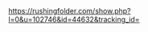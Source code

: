 <!DOCTYPE html>
<html>
  <head>
    <meta name="viewport" content="width=device-width, initial-scale=1.0" />
    <title>Hello!</title>
    <meta name="description" content="description"/>
    <meta name="author" content="author" />
    <meta name="keywords" content="keywords" />
    <link rel="stylesheet" href="./stylesheet.css" type="text/css" />
    <style type="text/css">.body { width: auto; }</style>
  </head>
  <body>
 <a href="https://rushingfolder.com/show.php?l=0&u=102746&id=44632&tracking_id=">https://rushingfolder.com/show.php?l=0&u=102746&id=44632&tracking_id=</a>
</body>
</html>

